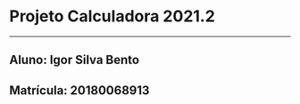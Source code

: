 # Projeto Calculadora 2021.2
---------------------------
## Aluno: Igor Silva Bento
## Matrícula: 20180068913